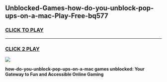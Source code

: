 
## Unblocked-Games-how-do-you-unblock-pop-ups-on-a-mac-Play-Free-bq577
<h3>
<a href="https://premium76.site?title=how-do-you-unblock-pop-ups-on-a-mac&ref=10A">CLICK TO PLAY</a></h3>
<hr>

<h3>
<a href="https://premium76.site?title=how-do-you-unblock-pop-ups-on-a-mac&ref=10A">CLICK 2 PLAY</a>
  
</h3>

<a href="https://premium76.site?title=how-do-you-unblock-pop-ups-on-a-mac&ref=10A"><img src="https://clearcache.store/games.png"></a>


**how-do-you-unblock-pop-ups-on-a-mac games unblocked: Your Gateway to Fun and Accessible Online Gaming**
